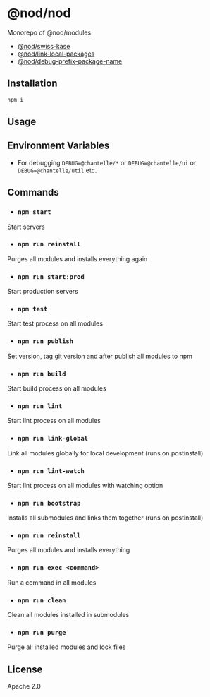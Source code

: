 # @nod/nod

Monorepo of @nod/modules
- [@nod/swiss-kase](./@nod/swiss-kase)
- [@nod/link-local-packages](./@nod/link-local-packages)
- [@nod/debug-prefix-package-name](./@nod/debug-prefix-package-name)

## Installation
```bash
npm i
```

## Usage

## Environment Variables
- For debugging `DEBUG=@chantelle/*` or `DEBUG=@chantelle/ui` or `DEBUG=@chantelle/util` etc.

## Commands

- ### `npm start`
Start servers

- ### `npm run reinstall`
Purges all modules and installs everything again

- ### `npm run start:prod`
Start production servers

- ### `npm test`
Start test process on all modules

- ### `npm run publish`
Set version, tag git version and after publish all modules to npm

- ### `npm run build`
Start build process on all modules

- ### `npm run lint`
Start lint process on all modules

- ### `npm run link-global`
Link all modules globally for local development (runs on postinstall)

- ### `npm run lint-watch`
Start lint process on all modules with watching option

- ### `npm run bootstrap`
Installs all submodules and links them together (runs on postinstall)

- ### `npm run reinstall`
Purges all modules and installs everything

- ### `npm run exec <command>`
Run a command in all modules

- ### `npm run clean`
Clean all modules installed in submodules

- ### `npm run purge`
Purge all installed modules and lock files


## License
Apache 2.0
